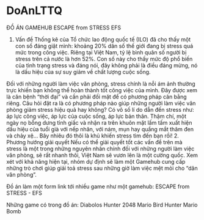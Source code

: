 # DoAnLTTQ
ĐỒ ÁN GAMEHUB
ESCAPE from STRESS
EFS

1.	Vấn đề
Thống kê của Tổ chức lao động quốc tế (ILO) đã cho thấy một con số đáng giật mình: khoảng 20% dân số thế giới đang bị stress quá mức trong công việc. Riêng tại Việt Nam, tỷ lệ bình quân số người bị stress trên cả nước là hơn 52%. Con số này cho thấy mức độ phổ biến của tình trạng stress và đáng nói, đây không phải là điều đáng mừng, nó là dấu hiệu của sự suy giảm về chất lượng cuộc sống.  

Đối với những người làm việc văn phòng, stress chính là nỗi ám ảnh thường trực khiến bạn không thể hoàn thành tốt công việc của mình. Đây được xem là căn bệnh “thời đại” và cần phải đối mặt để có phương pháp cân bằng riêng. Câu hỏi đặt ra là có phương pháp nào giúp những người làm việc văn phòng giảm stress hiệu quả hay không?
Có vô số lí do dẫn đến stress như: áp lực công việc, áp lực của cuộc sống, áp lực bản thân. Thậm chí, một ngày nọ bỗng dưng tỉnh giấc và nhận ra trên khuôn mặt lấm tấm xuất hiện dấu hiệu của tuổi già với nếp nhăn, với nám, mụn hay quầng mắt thâm đen và chảy xệ… Bây nhiêu đó thôi là khủ khiến stress tìm đến bạn rồi!
2.	Phương hướng giải quyết
Nếu có thể giải quyết tốt các vấn đề trên  mà stress là một trong những nguyên nhân chính đối với những người làm việc văn phòng, sẽ rất nhanh thôi, Việt Nam sẽ vươn lên là một cường quốc.
Xem xét với khả năng hiện tại, nhóm dự định sẽ làm một Gamehub cung cấp những trò chơi giúp giải toả stress sau những giờ làm việc mệt mỏi cho “dân văn phòng”.

Đồ án làm một form link tới nhiều game như một gamehub: ESCAPE from STRESS - EFS
 
Những game có trong đồ án:
  Diabolos Hunter
  2048
  Mario
  Bird Hunter
  Mario Bomb
